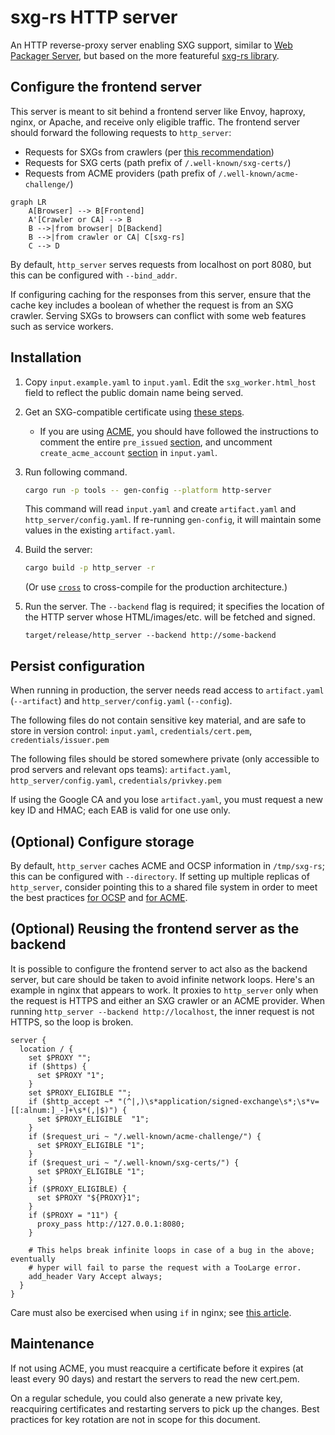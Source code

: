 # sxg-rs HTTP server

An HTTP reverse-proxy server enabling SXG support, similar to [Web Packager
Server](https://github.com/google/webpackager/blob/main/cmd/webpkgserver/README.md),
but based on the more featureful [sxg-rs library](../sxg_rs).

## Configure the frontend server

This server is meant to sit behind a frontend server like Envoy, haproxy,
nginx, or Apache, and receive only eligible traffic. The frontend server should
forward the following requests to `http_server`:

 - Requests for SXGs from crawlers (per [this
   recommendation](https://github.com/google/webpackager/tree/main/cmd/webpkgserver#content-negotiation))
 - Requests for SXG certs (path prefix of `/.well-known/sxg-certs/`)
 - Requests from ACME providers (path prefix of `/.well-known/acme-challenge/`)

```mermaid
graph LR
    A[Browser] --> B[Frontend]
    A'[Crawler or CA] --> B
    B -->|from browser| D[Backend]
    B -->|from crawler or CA| C[sxg-rs]
    C --> D
```

By default, `http_server` serves requests from localhost on port 8080, but this
can be configured with `--bind_addr`.

If configuring caching for the responses from this server, ensure that the
cache key includes a boolean of whether the request is from an SXG crawler.
Serving SXGs to browsers can conflict with some web features such as service
workers.

## Installation

1. Copy `input.example.yaml` to `input.yaml`. Edit the `sxg_worker.html_host`
   field to reflect the public domain name being served.

1. Get an SXG-compatible certificate
   using [these steps](../credentials/README.md#get-an-sxg_compatible-certificate).

   * If you are using
   [ACME](../credentials/README.md#option-1-automatic-certificate-management-environment-acme),
   you should have followed the instructions to comment the entire `pre_issued`
   [section](../input.example.yaml#L29-L31),
   and uncomment `create_acme_account`
   [section](../input.example.yaml#L32-L43)
   in `input.yaml`.

1. Run following command.
   ```bash
   cargo run -p tools -- gen-config --platform http-server
   ```
   This command will read `input.yaml` and create `artifact.yaml` and
   `http_server/config.yaml`. If re-running `gen-config`, it will maintain some
   values in the existing `artifact.yaml`.

1. Build the server:
   ```bash
   cargo build -p http_server -r
   ```
   (Or use [`cross`](https://github.com/cross-rs/cross) to cross-compile for
   the production architecture.)

1. Run the server. The `--backend` flag is required; it specifies the location
   of the HTTP server whose HTML/images/etc. will be fetched and signed.
   ```
   target/release/http_server --backend http://some-backend
   ```

## Persist configuration

When running in production, the server needs read access to `artifact.yaml`
(`--artifact`) and `http_server/config.yaml` (`--config`).

The following files do not contain sensitive key material, and are safe to
store in version control: `input.yaml`, `credentials/cert.pem`,
`credentials/issuer.pem`

The following files should be stored somewhere private (only accessible to prod
servers and relevant ops teams): `artifact.yaml`, `http_server/config.yaml`,
`credentials/privkey.pem`

If using the Google CA and you lose `artifact.yaml`, you must request a new key
ID and HMAC; each EAB is valid for one use only.

## (Optional) Configure storage

By default, `http_server` caches ACME and OCSP information in `/tmp/sxg-rs`;
this can be configured with `--directory`. If setting up multiple replicas of
`http_server`, consider pointing this to a shared file system in order to meet
the best practices [for
OCSP](https://gist.github.com/sleevi/5efe9ef98961ecfb4da8) and [for
ACME](https://github.com/https-dev/docs/blob/master/acme-ops.md).

## (Optional) Reusing the frontend server as the backend

It is possible to configure the frontend server to act also as the backend
server, but care should be taken to avoid infinite network loops. Here's an
example in nginx that appears to work. It proxies to `http_server` only when
the request is HTTPS and either an SXG crawler or an ACME provider. When
running `http_server --backend http://localhost`, the inner request is not
HTTPS, so the loop is broken.

```
server {
  location / {
    set $PROXY "";
    if ($https) {
      set $PROXY "1";
    }
    set $PROXY_ELIGIBLE "";
    if ($http_accept ~* "(^|,)\s*application/signed-exchange\s*;\s*v=[[:alnum:]_-]+\s*(,|$)") {
      set $PROXY_ELIGIBLE  "1";
    }
    if ($request_uri ~ "/.well-known/acme-challenge/") {
      set $PROXY_ELIGIBLE "1";
    }
    if ($request_uri ~ "/.well-known/sxg-certs/") {
      set $PROXY_ELIGIBLE "1";
    }
    if ($PROXY_ELIGIBLE) {
      set $PROXY "${PROXY}1";
    }
    if ($PROXY = "11") {
      proxy_pass http://127.0.0.1:8080;
    }

    # This helps break infinite loops in case of a bug in the above; eventually
    # hyper will fail to parse the request with a TooLarge error.
    add_header Vary Accept always;
  }
}
```

Care must also be exercised when using `if` in nginx; see [this
article](https://www.nginx.com/resources/wiki/start/topics/depth/ifisevil/).

## Maintenance

If not using ACME, you must reacquire a certificate before it expires (at least
every 90 days) and restart the servers to read the new cert.pem.

On a regular schedule, you could also generate a new private key, reacquiring
certificates and restarting servers to pick up the changes. Best practices for
key rotation are not in scope for this document.
